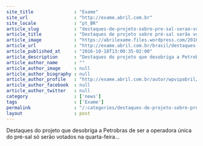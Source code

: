 ```yaml
---
site_title               : "Exame"
site_url                 : "http://exame.abril.com.br"
site_locale              : "pt_BR"
article_slug             : "destaques-de-projeto-sobre-pre-sal-serao-votados-na-quarta"
article_title            : "Destaques de projeto sobre pré-sal serão votados na quarta"
article_image            : "https://abrilexame.files.wordpress.com/2016/10/size_960_16_9_trabalhadores-p-34-petrobras-jpg2.jpg?quality=70&strip=all&w=960"
article_url              : "http://exame.abril.com.br/brasil/destaques-de-projeto-sobre-pre-sal-serao-votados-na-quarta-2/"
article_published_at     : "2016-10-18T13:00:35-02:00"
article_description      : "Destaques do projeto que desobriga a Petrobras de ser a operadora única do pré-sal só serão votados na quarta-feira..."
article_author_name      : ""
article_author_image     : null
article_author_biography : null
article_author_profile   : "http://exame.abril.com.br/autor/wpvipabril/"
article_author_facebook  : null
article_author_twitter   : null
category                 : ['news']
tags                     : ['Exame']
permalink                : "/:categories/destaques-de-projeto-sobre-pre-sal-serao-votados-na-quarta/"
layout                   : post
---
```


Destaques do projeto que desobriga a Petrobras de ser a operadora única do pré-sal só serão votados na quarta-feira...
